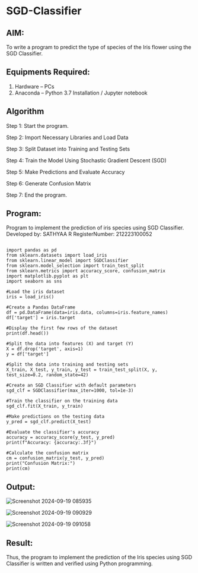 # SGD-Classifier
## AIM:
To write a program to predict the type of species of the Iris flower using the SGD Classifier.

## Equipments Required:
1. Hardware – PCs
2. Anaconda – Python 3.7 Installation / Jupyter notebook

## Algorithm

Step 1: Start the program.

Step 2: Import Necessary Libraries and Load Data

Step 3: Split Dataset into Training and Testing Sets

Step 4: Train the Model Using Stochastic Gradient Descent (SGD)

Step 5: Make Predictions and Evaluate Accuracy

Step 6: Generate Confusion Matrix

Step 7: End the program.

## Program:

Program to implement the prediction of iris species using SGD Classifier.
Developed by: SATHYAA R
RegisterNumber: 212223100052

```

import pandas as pd
from sklearn.datasets import load_iris
from sklearn.linear_model import SGDClassifier
from sklearn.model_selection import train_test_split
from sklearn.metrics import accuracy_score, confusion_matrix
import matplotlib.pyplot as plt
import seaborn as sns

#Load the iris dataset
iris = load_iris()

#Create a Pandas DataFrame
df = pd.DataFrame(data=iris.data, columns=iris.feature_names)
df['target'] = iris.target

#Display the first few rows of the dataset
print(df.head())

#Split the data into features (X) and target (Y)
X = df.drop('target', axis=1)
y = df['target']

#Split the data into training and testing sets
X_train, X_test, y_train, y_test = train_test_split(X, y, test_size=0.2, random_state=42)

#Create an SGD Classifier with default parameters
sgd_clf = SGDClassifier(max_iter=1000, tol=1e-3)

#Train the classifier on the training data
sgd_clf.fit(X_train, y_train)

#Make predictions on the testing data
y_pred = sgd_clf.predict(X_test)

#Evaluate the classifier's accuracy
accuracy = accuracy_score(y_test, y_pred)
print(f"Accuracy: {accuracy:.3f}")

#Calculate the confusion matrix
cm = confusion_matrix(y_test, y_pred)
print("Confusion Matrix:")
print(cm)
```

## Output:


![Screenshot 2024-09-19 085935](https://github.com/user-attachments/assets/0edb7cc4-1ae4-46ca-a1bc-e8557452fbd1)

![Screenshot 2024-09-19 090929](https://github.com/user-attachments/assets/c470f02a-eb31-48ec-a904-7735f19de4ce)

![Screenshot 2024-09-19 091058](https://github.com/user-attachments/assets/c087dcaf-0aa0-4412-bcaa-fba26a6f9c7c)


## Result:
Thus, the program to implement the prediction of the Iris species using SGD Classifier is written and verified using Python programming.
